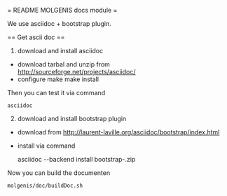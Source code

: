 = README MOLGENIS docs module =

We use asciidoc + bootstrap plugin.

== Get ascii doc ==

1. download and install asciidoc

* download tarbal and unzip from http://sourceforge.net/projects/asciidoc/
* configure make make install

Then you can test it via command

	asciidoc

2. download and install bootstrap plugin

* download from http://laurent-laville.org/asciidoc/bootstrap/index.html
* install via command 

	asciidoc --backend install bootstrap-<version>.zip

Now you can build the documenten
	
	molgenis/doc/buildDoc.sh
